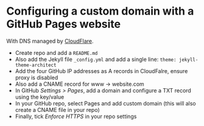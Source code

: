 # Configuring a custom domain with a GitHub Pages website

With DNS managed by [CloudFlare](cloudflare.com).

- Create repo and add a `README.md`
- Also add the Jekyll file `_config.yml` and add a single line: `theme: jekyll-theme-architect`
- Add the four GitHub IP addresses as A records in CloudFalre, ensure proxy is disabled
- Also add a CNAME record for www -> website.com
- In GitHub _Settings > Pages_, add a domain and configure a TXT record using the key/value
- In your GitHub repo, select Pages and add custom domain (this will also create a CNAME file in your repo)
- Finally, tick _Enforce HTTPS_ in your repo settings 

